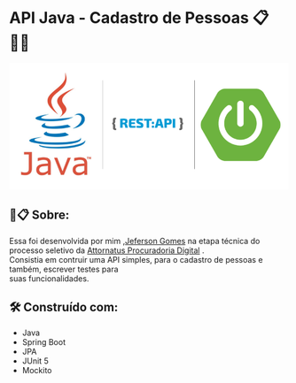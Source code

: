 # API Java - Cadastro de Pessoas 📋 👱‍♀️

![Prévia](https://github.com/jefersongjr/api-java-tt/blob/main/api-java-tt/src/images/1%200-Hyu03i97pVH5TCwlscAg.png)

<h2 id="sobre"> 🚀📋 Sobre: </h2>

Essa foi desenvolvida por mim ,[Jeferson Gomes](https://www.linkedin.com/in/jefersongjr/)
na etapa técnica do processo seletivo da [Attornatus Procuradoria Digital](https://www.linkedin.com/company/attornatus-procuradoria-digital/) . <br>
Consistia em contruir uma API simples, para o cadastro de pessoas e também, escrever testes para<br>
suas funcionalidades.


<h2 id="tecnologias"> 🛠️ Construído com: </h2>

* Java
* Spring Boot
* JPA
* JUnit 5
* Mockito

